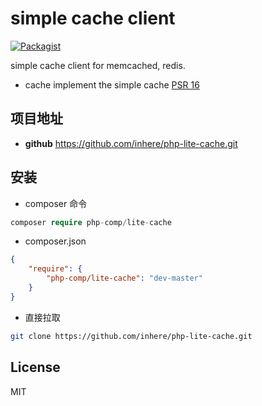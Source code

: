 # simple cache client

[![Packagist](https://img.shields.io/packagist/v/php-comp/lite-cache.svg)](https://packagist.org/packages/php-comp/lite-cache)

simple cache client for memcached, redis.

- cache implement the simple cache [PSR 16](https://github.com/php-fig/fig-standards/blob/master/accepted/PSR-16-simple-cache.md)

## 项目地址

- **github** https://github.com/inhere/php-lite-cache.git

## 安装

- composer 命令

```php
composer require php-comp/lite-cache
```

- composer.json

```json
{
    "require": {
        "php-comp/lite-cache": "dev-master"
    }
}
```

- 直接拉取

```bash
git clone https://github.com/inhere/php-lite-cache.git
```

## License 

MIT
